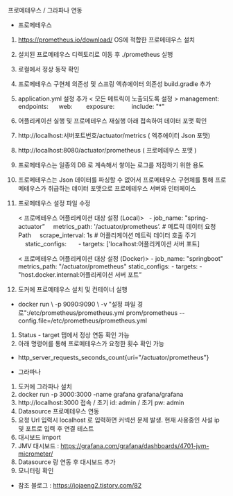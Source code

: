 프로메테우스 / 그라파나 연동

* 프로메테우스
1. https://prometheus.io/download/ OS에 적합한 프로메테우스 설치
2. 설치된 프로메테우스 디렉토리로 이동 후 ./prometheus 실행
3. 로컬에서 정상 동작 확인
4. 프로메테우스 구현체 의존성 및 스프링 엑츄에이터 의존성 build.gradle 추가
5. application.yml 설정 추가
	< 모든 메트릭이 노출되도록 설정 >
        management:
          endpoints:
            web:
              exposure:
                include: "*"
6. 어플리케이션 실행 및 프로메테우스 재실행 아래 접속하여 데이터 포맷 확인 
7. http://localhost:서버포트번호/actuator/metrics ( 엑추에이터 Json 포맷)
8. http://localhost:8080/actuator/prometheus  ( 프로메테우스 포맷 )
9. 프로메테우스는 일종의 DB 로 계속해서 쌓이는 로그를 저장하기 위한 용도
10. 프로메테우스는 Json 데이터를 파싱할 수 없어서 프로메테우스 구현체를 통해 프로메테우스가 취급하는 데이터 포맷으로 프로메테우스 서버와 인터페이스
11. 프로메테우스 설정 파일 수정

	< 프로메테우스 어플리케이션 대상 설정 (Local)>
          - job_name: "spring-actuator”
            metrics_path: '/actuator/prometheus’.  # 메트릭 데이터 요청 Path
            scrape_interval: 1s    # 어플리케이션 메트릭 데이터 호출 주기
            static_configs:
              - targets: ['localhost:어플리케이션 서버 포트]

	< 프로메테우스 어플리케이션 대상 설정 (Docker)>
        - job_name: "springboot"
            metrics_path: "/actuator/prometheus"
            static_configs:
              - targets:
                  - "host.docker.internal:어플리케이션 서버 포트”

13. 도커에 프로메테우스 설치 및 컨테이너 실행
* docker run \ -p 9090:9090 \ -v "설정 파일 경로":/etc/prometheus/prometheus.yml prom/prometheus --config.file=/etc/prometheus/prometheus.yml
1. Status - target 탭에서 정상 연동 확인 가능
2. 아래 명령어를 통해 프로메테우스가 요청한 횟수 확인 가능
* http_server_requests_seconds_count{uri="/actuator/prometheus"}


* 그라파나 
1. 도커에 그라파나 설치 
2. docker run -p 3000:3000 -name grafana grafana/grafana
3. http://localhost:3000 접속 / 초기 id: admin / 초기 pw: admin
4. Datasource 프로메테우스 연동 
5. 요청 Url 입력시 localhost 로 입력하면 커넥션 문제 발생. 현재 사용중인 사설 ip 및 포트로 입력 후 연결 테스트
6. 대시보드 import
7. JMV 대시보드 : https://grafana.com/grafana/dashboards/4701-jvm-micrometer/
8. Datasource 랑 연동 후 대시보드 추가
9. 모니터링 확인


* 참조 블로그 : https://jojaeng2.tistory.com/82

